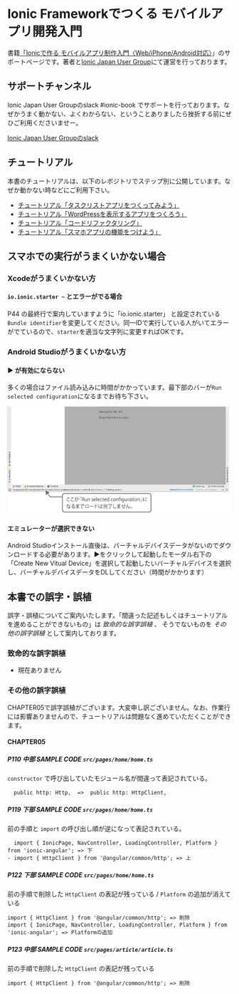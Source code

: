 # Ionic Frameworkでつくる モバイルアプリ開発入門
書籍[「Ionicで作る モバイルアプリ制作入門〈Web/iPhone/Android対応〉](http://amzn.to/2mstNnh)」のサポートページです。著者と[Ionic Japan User Group](https://t.co/K9slM8tvi8)にて運営を行っております。

## サポートチャンネル
Ionic Japan User Groupのslack #ionic-book でサポートを行っております。なぜかうまく動かない、よくわからない、ということありましたら挫折する前にぜひご利用くださいませー。

[Ionic Japan User Groupのslack](https://t.co/K9slM8tvi8で)

## チュートリアル
本書のチュートリアルは、以下のレポジトリでステップ別に公開しています。なぜか動かない時などにご利用下さい。
- [チュートリアル「タスクリストアプリをつくってみよう」](https://github.com/Ionic-jp/ionic-tutorial)
- [チュートリアル「WordPressを表示するアプリをつくろう」](https://github.com/Ionic-jp/wp-tutorial)
- [チュートリアル「コードリファクタリング」](https://github.com/Ionic-jp/rf-tutorial)
- [チュートリアル「スマホアプリの機能をつけよう」](https://github.com/Ionic-jp/native-tutorial)

## スマホでの実行がうまくいかない場合
### Xcodeがうまくいかない方
#### `io.ionic.starter ~` とエラーがでる場合
P44 の最終行で案内していますように「io.ionic.starter」 と設定されている `Bundle identifier`を変更してください。同一IDで実行している人がいてエラーがでているので、`starter`を適当な文字列に変更すればOKです。

### Android Studioがうまくいかない方
#### ▶ が有効にならない
多くの場合はファイル読み込みに時間がかかっています。最下部のバーが`Run selected configuration`になるまでお待ち下さい。

![Android Studioのロード中表示](image/androidstudio_footer_loading.png)

#### エミュレーターが選択できない
Android Studioインストール直後は、バーチャルデバイスデータがないのでダウンロードする必要があります。▶をクリックして起動したモーダル右下の「Create New Vitual Device」を選択して起動したいバーチャルデバイスを選択し、バーチャルデバイスデータをDLしてください（時間がかかります）

## 本書での誤字・誤植
誤字・誤植についてご案内いたします。「間違った記述もしくはチュートリアルを進めることができないもの」は *致命的な誤字誤植* 、 そうでないものを *その他の誤字誤植* として案内しております。

### 致命的な誤字誤植
- 現在ありません

### その他の誤字誤植
CHAPTER05で誤字誤植がございます。大変申し訳ございません。なお、作業行には影響ありませんので、チュートリアルは問題なく進めていただくことができます。

#### CHAPTER05

##### P110 中部 SAMPLE CODE `src/pages/home/home.ts`
`constructor` で呼び出していたモジュール名が間違って表記されている。

```
  public http: Http,  =>  public http: HttpClient,
```


##### P119 下部 SAMPLE CODE `src/pages/home/home.ts`
前の手順と `import` の呼び出し順が逆になって表記されている。

```
  import { IonicPage, NavController, LoadingController, Platform } from 'ionic-angular'; => 下
- import { HttpClient } from '@angular/common/http'; => 上
```


##### P122 下部 SAMPLE CODE `src/pages/home/home.ts`
前の手順で削除した `HttpClient` の表記が残っている / `Platform` の追加が消えている

```
import { HttpClient } from '@angular/common/http'; => 削除
import { IonicPage, NavController, LoadingController, Platform } from 'ionic-angular'; => Platformの追加
```

##### P123 中部 SAMPLE CODE `src/pages/article/article.ts`
前の手順で削除した `HttpClient` の表記が残っている

```
import { HttpClient } from '@angular/common/http'; => 削除
```
